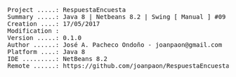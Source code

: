 <pre>
Project .....: RespuestaEncuesta
Summary .....: Java 8 | Netbeans 8.2 | Swing [ Manual ] #09
Creation ....: 17/05/2017
Modification : 
Version .....: 0.1.0
Author ......: José A. Pacheco Ondoño - joanpaon@gmail.com
Platform ....: Java 8
IDE .........: NetBeans 8.2
Remote ......: https://github.com/joanpaon/RespuestaEncuesta.git
</pre>

